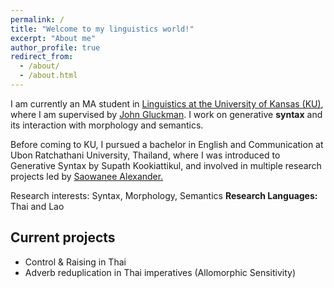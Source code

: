 ```yaml
---
permalink: /
title: "Welcome to my linguistics world!"
excerpt: "About me"
author_profile: true
redirect_from: 
  - /about/
  - /about.html
---
```


I am currently an MA student in [Linguistics at the University of Kansas (KU)](https://linguistics.ku.edu), where I am supervised by [John Gluckman](https://www.jgluckman.com/index.html). I work on generative **syntax** and its interaction with morphology and semantics. 

Before coming to KU, I pursued a bachelor in English and Communication at Ubon Ratchathani University, Thailand, where I was introduced to Generative Syntax by Supath Kookiattikul, and involved in multiple research projects led by [Saowanee Alexander.](http://info.la.ubu.ac.th/bio/cv.asp?id=145) 

Research interests: Syntax, Morphology, Semantics
**Research Languages:** Thai and Lao

## Current projects
  - Control & Raising in Thai
  - Adverb reduplication in Thai imperatives (Allomorphic Sensitivity)
